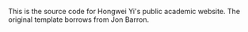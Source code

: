 This is the source code for Hongwei Yi's public academic website. The original template borrows from Jon Barron.
